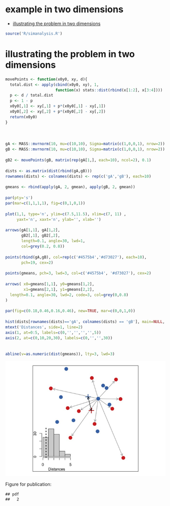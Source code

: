 example in two dimensions
================

-   [illustrating the problem in two dimensions](#illustrating-the-problem-in-two-dimensions)

``` r
source('R/simanalysis.R')
```

illustrating the problem in two dimensions
==========================================

``` r
movePoints <- function(x0y0, xy, d){
  total.dist <- apply(cbind(x0y0, xy), 1,
                      function(x) stats::dist(rbind(x[1:2], x[3:4])))
  p <- d / total.dist
  p <- 1 - p
  x0y0[,1] <- xy[,1] + p*(x0y0[,1] - xy[,1])
  x0y0[,2] <- xy[,2] + p*(x0y0[,2] - xy[,2])
  return(x0y0)
}



gA <- MASS::mvrnorm(10, mu=c(10,10), Sigma=matrix(c(1,0,0,1), nrow=2))
gB <- MASS::mvrnorm(10, mu=c(10,10), Sigma=matrix(c(1,0,0,1), nrow=2))

gB2 <- movePoints(gB, matrix(rep(gA[1,], each=10), ncol=2), 0.1)

dists <- as.matrix(dist(rbind(gA,gB)))
rownames(dists) <- colnames(dists) <- rep(c('gA','gB'), each=10)

gmeans <- rbind(apply(gA, 2, gmean), apply(gB, 2, gmean))

par(pty='s')
par(mar=c(1,1,1,1), fig=c(0,1,0,1))

plot(1,1, type='n', ylim=c(7.5,11.5), xlim=c(7, 11) ,
     yaxt='n', xaxt='n', ylab='', xlab='')

arrows(gA[1,1], gA[1,2],
       gB2[,1], gB2[,2],
       length=0.1, angle=30, lwd=1,
       col=grey(0.2, 0.8))

points(rbind(gA,gB), col=rep(c('#4575b4','#d73027'), each=10), 
       pch=19, cex=2)

points(gmeans, pch=3, lwd=3, col=c('#4575b4', '#d73027'), cex=2)

arrows( x0=gmeans[1,1], y0=gmeans[1,2],
        x1=gmeans[2,1], y1=gmeans[2,2],
  length=0.1, angle=30, lwd=2, code=3, col=grey(0,0.8)
)

par(fig=c(0.18,0.46,0.16,0.46), new=TRUE, mar=c(0,0,1,0))

hist(dists[rownames(dists)=='gA', colnames(dists) == 'gB'], main=NULL, xlab='', ylab='', xaxt='n', yaxt='n', col='lightgrey', breaks=6)
mtext('Distances', side=1, line=2)
axis(1, at=0:5, labels=c(0,'','','','',5))
axis(2, at=c(0,10,20,30), labels=c(0,'','',30))


abline(v=as.numeric(dist(gmeans)), lty=3, lwd=3)
```

![](../output/figures/final/2deg_fig_unnamed-chunk-2-1.jpeg)

Figure for publication:

    ## pdf 
    ##   2
